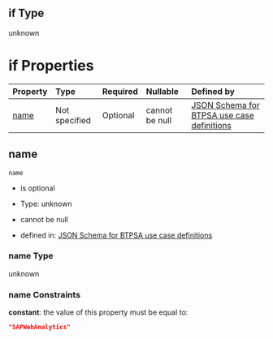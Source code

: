 ## if Type

unknown

# if Properties

| Property      | Type          | Required | Nullable       | Defined by                                                                                                                                                                                                        |
| :------------ | :------------ | :------- | :------------- | :---------------------------------------------------------------------------------------------------------------------------------------------------------------------------------------------------------------- |
| [name](#name) | Not specified | Optional | cannot be null | [JSON Schema for BTPSA use case definitions](btpsa-usecase-properties-services-items-allof-2-then-allof-49-if-properties-name.md "undefined#/properties/services/items/allOf/2/then/allOf/49/if/properties/name") |

## name



`name`

*   is optional

*   Type: unknown

*   cannot be null

*   defined in: [JSON Schema for BTPSA use case definitions](btpsa-usecase-properties-services-items-allof-2-then-allof-49-if-properties-name.md "undefined#/properties/services/items/allOf/2/then/allOf/49/if/properties/name")

### name Type

unknown

### name Constraints

**constant**: the value of this property must be equal to:

```json
"SAPWebAnalytics"
```
